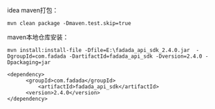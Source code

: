 idea maven打包：

```
mvn clean package -Dmaven.test.skip=true
```





maven本地仓库安装：

```
mvn install:install-file -Dfile=E:\fadada_api_sdk_2.4.0.jar  -DgroupId=com.fadada -DartifactId=fadada_api_sdk -Dversion=2.4.0 -Dpackaging=jar
```



```
<dependency>
      <groupId>com.fadada</groupId>
          <artifactId>fadada_api_sdk</artifactId>
      <version>2.4.0</version>
</dependency>
```




